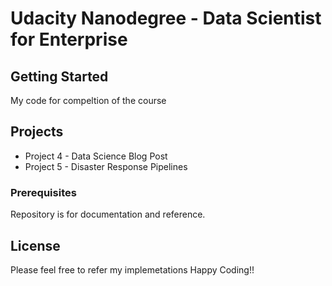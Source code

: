 # Udacity Nanodegree - Data Scientist for Enterprise

## Getting Started

My code for compeltion of the course

## Projects
* Project 4 - Data Science Blog Post
* Project 5 - Disaster Response Pipelines

### Prerequisites

Repository is for documentation and reference.

## License

Please feel free to refer my implemetations
Happy Coding!!

